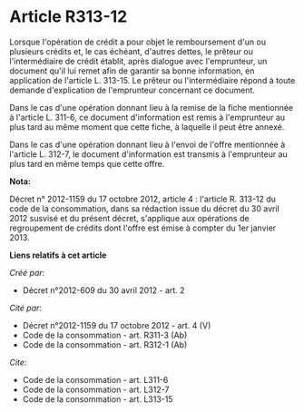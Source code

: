 # Article R313-12

Lorsque l'opération de crédit a pour objet le remboursement d'un ou plusieurs crédits et, le cas échéant, d'autres dettes, le
prêteur ou l'intermédiaire de crédit établit, après dialogue avec l'emprunteur, un document qu'il lui remet afin de garantir
sa bonne information, en application de l'article L. 313-15. Le prêteur ou l'intermédiaire répond à toute demande
d'explication de l'emprunteur concernant ce document. 

Dans le cas d'une opération donnant lieu à la remise de la fiche mentionnée à l'article L. 311-6, ce document d'information
est remis à l'emprunteur au plus tard au même moment que cette fiche, à laquelle il peut être annexé. 

Dans le cas d'une opération donnant lieu à l'envoi de l'offre mentionnée à l'article L. 312-7, le document d'information est
transmis à l'emprunteur au plus tard en même temps que cette offre.

**Nota:**

Décret n° 2012-1159 du 17 octobre 2012, article 4 : l'article R. 313-12 du code de la consommation, dans sa rédaction issue
du décret du 30 avril 2012 susvisé et du présent décret, s'applique aux opérations de regroupement de crédits dont l'offre
est émise à compter du 1er janvier 2013.

**Liens relatifs à cet article**

_Créé par_:

  - Décret n°2012-609 du 30 avril 2012 - art. 2

_Cité par_:

  - Décret n°2012-1159 du 17 octobre 2012 - art. 4 (V)
  - Code de la consommation - art. R311-3 (Ab)
  - Code de la consommation - art. R312-1 (Ab)

_Cite_:

  - Code de la consommation - art. L311-6
  - Code de la consommation - art. L312-7
  - Code de la consommation - art. L313-15
